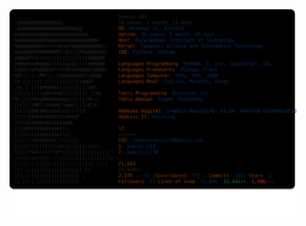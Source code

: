 <a href="https://github.com/Somraj-234">
  <picture>
    <source media="(prefers-color-scheme: dark)" srcset="https://raw.githubusercontent.com/Somraj-234/testneo/main/dark_mode.svg">
    <img alt="Andrew Grant's GitHub Profile README" src="https://raw.githubusercontent.com/Somraj-234/testneo/main/light_mode.svg">
  </picture>
</a>


<!--
Hi 👋 My name is Somraj Jadhav
===============================

Developer, Designer
-----------------------------
![](https://komarev.com/ghpvc/?username=Somraj-234&label=PROFILE+VIEWS)

### Skills
![My Skills](https://skillicons.dev/icons?i=py,c,cpp,java,html,css,flask,selenium,mysql,figma,ps)

* 🤝  I'm open to collaborating on exciting projects as a python developer or designer.
* 🎨  My wallpapers, widget packs and notion templates are available on [234Studios](https://234studios.gumroad.com/)
* ✉️  You can contact me at [jadhavsomraj234@gmail.com](mailto:jadhavsomraj234@gmail.com)


### Socials

<p align="left"> <a href="https://www.linkedin.com/in/somraj-jadhav-988014186/"> <img src="https://skillicons.dev/icons?i=linkedin" /> </a>   <a href="https://www.twitter.com/somrajjj234"> <img src="https://skillicons.dev/icons?i=twitter" /> </a> </p>
-->


<!--
below code is not necessary

**Somraj-234/Somraj-234** is a ✨ _special_ ✨ repository because its `README.md` (this file) appears on your GitHub profile.

Here are some ideas to get you started:

- 🔭 I’m currently working on ...
- 🌱 I’m currently learning ...
- 👯 I’m looking to collaborate on ...
- 🤔 I’m looking for help with ...
- 💬 Ask me about ...
- 📫 How to reach me: ...
- 😄 Pronouns: ...
- ⚡ Fun fact: ...
-->
